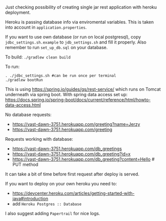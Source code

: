 Just checking possibility of creating single jar rest application with heroku deployment.

Heroku is passing database info via enviromental variables.
This is taken into account in `application.properties`.

If you want to use own database (or run on local postgresql), copy `jdbc_settings.sh.example` to `jdb_settings.sh` and fill it properly.
Also remember to run `set_up_db.sql` on your database.

To build:
`./gradlew clean build`

To run:

    . ./jdbc_settings.sh #can be run once per terminal
    ./gradlew bootRun

This is using https://spring.io/guides/gs/rest-service/ which runs on Tomcat underneath via spring boot.
With spring data access set up: https://docs.spring.io/spring-boot/docs/current/reference/html/howto-data-access.html

No database requests:

  * https://vast-dawn-3751.herokuapp.com/greeting?name=Jerzy
  * https://vast-dawn-3751.herokuapp.com/greeting
  
Requests working with database:
  
  * https://vast-dawn-3751.herokuapp.com/db_greetings
  * https://vast-dawn-3751.herokuapp.com/db_greeting?id=x
  * https://vast-dawn-3751.herokuapp.com/db_greeting?content=Hello # PUT method

It can take a bit of time before first request after deploy is served.

If you want to deploy on your own heroku you need to:
  * https://devcenter.heroku.com/articles/getting-started-with-java#introduction
  * add `Heroku Postgres :: Database`

I also suggest adding `Papertrail` for nice logs.

